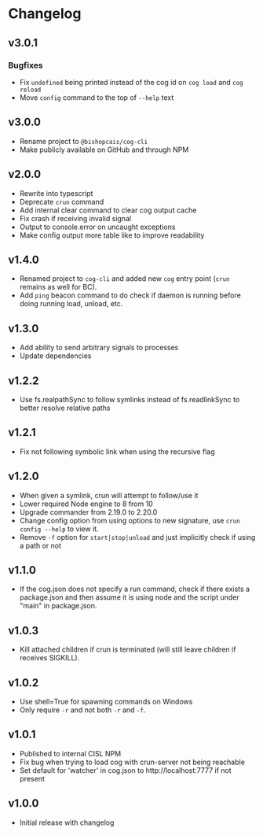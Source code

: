 # Changelog

## v3.0.1

### Bugfixes

* Fix `undefined` being printed instead of the cog id on `cog load` and `cog reload`
* Move `config` command to the top of `--help` text

## v3.0.0

* Rename project to `@bishopcais/cog-cli`
* Make publicly available on GitHub and through NPM

## v2.0.0

* Rewrite into typescript
* Deprecate `crun` command
* Add internal clear command to clear cog output cache
* Fix crash if receiving invalid signal
* Output to console.error on uncaught exceptions
* Make config output more table like to improve readability

## v1.4.0

* Renamed project to `cog-cli` and added new `cog` entry point (`crun` remains as well for BC).
* Add `ping` beacon command to do check if daemon is running before doing running load, unload, etc.

## v1.3.0

* Add ability to send arbitrary signals to processes
* Update dependencies

## v1.2.2

* Use fs.realpathSync to follow symlinks instead of fs.readlinkSync to better resolve
    relative paths

## v1.2.1

* Fix not following symbolic link when using the recursive flag

## v1.2.0

* When given a symlink, crun will attempt to follow/use it
* Lower required Node engine to 8 from 10
* Upgrade commander from 2.19.0 to 2.20.0
* Change config option from using options to new signature, use `crun config --help` to view it.
* Remove `-f` option for `start|stop|unload` and just implicitly check if using a path or not

## v1.1.0

* If the cog.json does not specify a run command, check if there exists a package.json and then
    assume it is using node and the script under "main" in package.json.

## v1.0.3

* Kill attached children if crun is terminated (will still leave children if receives SIGKILL).

## v1.0.2

* Use shell=True for spawning commands on Windows
* Only require `-r` and not both `-r` and `-f`.

## v1.0.1

* Published to internal CISL NPM
* Fix bug when trying to load cog with crun-server not being reachable
* Set default for 'watcher' in cog.json to http://localhost:7777 if not present

## v1.0.0

* Initial release with changelog
